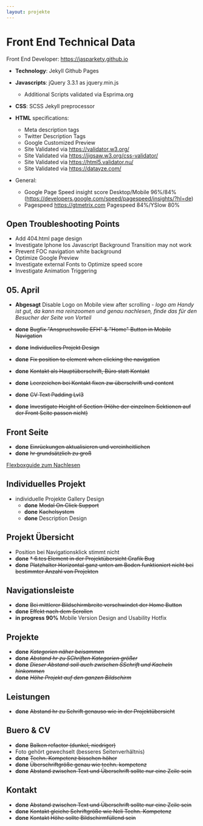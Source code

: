 ```yaml
---
layout: projekte
---
```


# Front End Technical Data

Front End Developer: https://jasparkety.github.io

* **Technology**: Jekyll Github Pages
* **Javascripts**: jQuery 3.3.1 as jquery.min.js
  * Additional Scripts validated via Esprima.org
* **CSS**: SCSS Jekyll preprocessor
* **HTML** specifications:
  * Meta description tags
  * Twitter Description Tags
  * Google Customized Preview
  * Site Validated via https://validator.w3.org/
  * Site Validated via https://jigsaw.w3.org/css-validator/
  * Site Validated via https://html5.validator.nu/
  * Site Validated via https://datayze.com/

* General:
  * Google Page Speed insight score Desktop/Mobile 96%/84% (https://developers.google.com/speed/pagespeed/insights/?hl=de)
  * Pagespeed https://gtmetrix.com Pagespeed 84%/YSlow 80%

## Open Troubleshooting Points

  * Add 404.html page design
  * Investigate Iphone Ios Javascript Background Transition may not work
  * Prevent FOC navigation white background
  * Optimize Google Preview
  * Investigate external Fonts to Optimize speed score
  * Investigate Animation Triggering

## 05. April

* **Abgesagt** Disable Logo on Mobile view after scrolling - *logo am Handy ist gut, da kann ma reinzoomen und genau nachlesen, finde das für den Besucher der Seite von Vorteil*

* **done** ~~Bugfix "Anspruchsvolle EFH" & "Home" Button in Mobile Navigation~~
* **done** ~~Individuelles Projekt Design~~
* **done** ~~Fix position to element when clicking the navigation~~
* **done** ~~Kontakt als Hauptüberschrift, Büro statt Kontakt~~
* **done** ~~Leerzeichen bei Kontakt fixen zw überschrift und content~~
* **done** ~~CV Text Padding Lvl3~~
* **done** ~~Investigate Height of Section (Höhe der einzelnen Sektionen auf der Front Seite passen nicht)~~



## Front Seite

  * **done** ~~Einrückungen aktualisieren und vereinheitlichen~~
  * **done** ~~hr grundsätzlich zu groß~~

[Flexboxguide zum Nachlesen](https://css-tricks.com/snippets/css/a-guide-to-flexbox/)

## Individuelles Projekt

* individuelle Projekte Gallery Design
  * **done** ~~Modal On Click Support~~
  * **done** ~~Kachelsystem~~
  * **done** Description Design

## Projekt Übersicht

* Position bei Navigationsklick stimmt nicht
* **done** ~~* 6.tes Element in der Projektübersicht Grafik Bug~~
* **done** ~~Platzhalter Horizontal ganz unten am Boden funktioniert nicht bei bestimmter Anzahl von Projekten~~



## Navigationsleiste

* **done** ~~Bei mittlerer Bildschirmbreite verschwindet der Home Button~~
* **done** ~~Effekt nach dem Scrollen~~
* **in progress 90%** Mobile Version Design and Usability Hotfix

## Projekte

* **done** ~~_Kategorien näher beisammen_~~
* **done** ~~_Abstand hr zu SChriften Kategorien größer_~~
* **done** ~~_Dieser Abstand soll auch zwischen SSchrift und Kacheln hinkommen_~~
* **done** ~~_Höhe Projekt auf den ganzen Bildschirm_~~

## Leistungen

* **done** ~~Abstand hr zu Schrift genauso wie in der Projektübersicht~~

## Buero & CV

* **done** ~~Balken refactor (dunkel, niedriger)~~
* Foto gehört gewechselt (besseres Seitenverhältnis)
* **done** ~~Techn. Kompetenz bisschen höher~~
* **done** ~~Überschriftgröße genau wie techn. kompetenz~~
* **done** ~~Abstand zwischen Text und Überschrift sollte nur eine Zeile sein~~

## Kontakt

* **done** ~~Abstand zwischen Text und Überschrift sollte nur eine Zeile sein~~
* **done** ~~Kontakt gleiche Schriftgröße wie Neli Techn. Kompetenz~~
* **done** ~~Kontakt Höhe sollte Bildschirmfüllend sein~~
